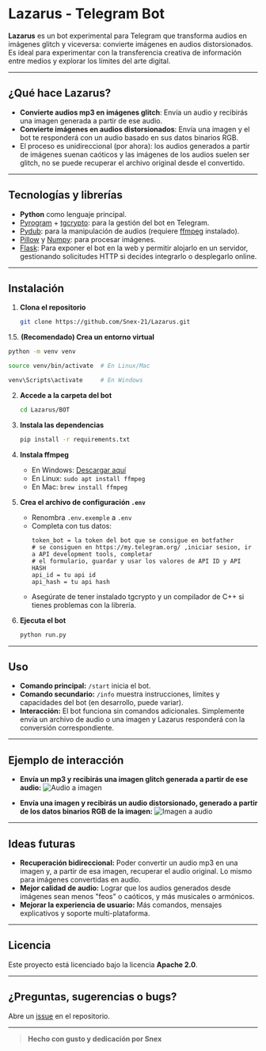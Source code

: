 # Lazarus - Telegram Bot

**Lazarus** es un bot experimental para Telegram que transforma audios en imágenes glitch y viceversa: convierte imágenes en audios distorsionados. Es ideal para experimentar con la transferencia creativa de información entre medios y explorar los límites del arte digital.

---

## ¿Qué hace Lazarus?

- **Convierte audios mp3 en imágenes glitch**: Envía un audio y recibirás una imagen generada a partir de ese audio.
- **Convierte imágenes en audios distorsionados**: Envía una imagen y el bot te responderá con un audio basado en sus datos binarios RGB.
- El proceso es unidireccional (por ahora): los audios generados a partir de imágenes suenan caóticos y las imágenes de los audios suelen ser glitch, no se puede recuperar el archivo original desde el convertido.

---

## Tecnologías y librerías

- **Python** como lenguaje principal.
- [Pyrogram](https://docs.pyrogram.org/) + [tgcrypto](https://github.com/pyrogram/tgcrypto): para la gestión del bot en Telegram.
- [Pydub](https://github.com/jiaaro/pydub): para la manipulación de audios (requiere [ffmpeg](https://ffmpeg.org/) instalado).
- [Pillow](https://python-pillow.org/) y [Numpy](https://numpy.org/): para procesar imágenes.
- [Flask](https://flask.palletsprojects.com/): Para exponer el bot en la web y permitir alojarlo en un servidor, gestionando solicitudes HTTP si decides integrarlo o desplegarlo online.

---

## Instalación

1. **Clona el repositorio**
   ```sh
   git clone https://github.com/Snex-21/Lazarus.git
   ```
1.5. **(Recomendado) Crea un entorno virtual**
   ```sh
   python -m venv venv
   ```
   ```sh
   source venv/bin/activate  # En Linux/Mac
   ```
   ```sh
   venv\Scripts\activate     # En Windows
   ```

2. **Accede a la carpeta del bot**
   ```sh
   cd Lazarus/BOT
   ```

3. **Instala las dependencias**
   ```sh
   pip install -r requirements.txt
   ```

4. **Instala ffmpeg**
   - En Windows: [Descargar aquí](https://ffmpeg.org/download.html)
   - En Linux: `sudo apt install ffmpeg`
   - En Mac: `brew install ffmpeg`

5. **Crea el archivo de configuración `.env`**
   - Renombra `.env.exemple` a `.env`
   - Completa con tus datos:
     ```
     token_bot = la token del bot que se consigue en botfather
     # se consiguen en https://my.telegram.org/ ,iniciar sesion, ir a API development tools, completar
     # el formulario, guardar y usar los valores de API ID y API HASH
     api_id = tu api id
     api_hash = tu api hash
     ```
   - Asegúrate de tener instalado tgcrypto y un compilador de C++ si tienes problemas con la librería.

6. **Ejecuta el bot**
   ```sh
   python run.py
   ```

---

## Uso

- **Comando principal:** `/start` inicia el bot.
- **Comando secundario:** `/info` muestra instrucciones, límites y capacidades del bot (en desarrollo, puede variar).
- **Interacción:** El bot funciona sin comandos adicionales. Simplemente envía un archivo de audio o una imagen y Lazarus responderá con la conversión correspondiente.

---

## Ejemplo de interacción

- **Envía un mp3 y recibirás una imagen glitch generada a partir de ese audio:**
![Audio a imagen](lazarus.jpg)

- **Envía una imagen y recibirás un audio distorsionado, generado a partir de los datos binarios RGB de la imagen:** 
![Imagen a audio](lazarus2.jpg)

---

## Ideas futuras

- **Recuperación bidireccional:** Poder convertir un audio mp3 en una imagen y, a partir de esa imagen, recuperar el audio original. Lo mismo para imágenes convertidas en audio.
- **Mejor calidad de audio:** Lograr que los audios generados desde imágenes sean menos "feos" o caóticos, y más musicales o armónicos.
- **Mejorar la experiencia de usuario:** Más comandos, mensajes explicativos y soporte multi-plataforma.

---

## Licencia

Este proyecto está licenciado bajo la licencia **Apache 2.0**.

---

## ¿Preguntas, sugerencias o bugs?

Abre un [issue](https://github.com/Snex-21/Lazarus/issues) en el repositorio.

---

>**Hecho con gusto y dedicación por Snex**